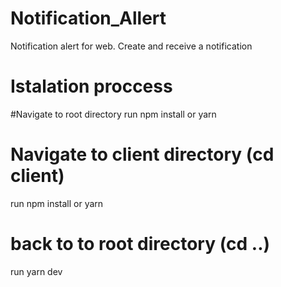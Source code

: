 # Notification_Allert
Notification alert for web. Create and receive a notification
# Istalation proccess
#Navigate to root directory
run npm install or yarn
# Navigate to client directory (cd client)
run npm install or yarn
# back to to root directory (cd ..)
run yarn dev
